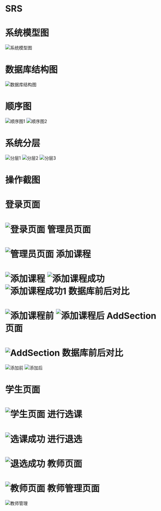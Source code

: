 ﻿# SRS
系统模型图
=======
>
![系统模型图](/images/系统模型图.png)

数据库结构图
=======
>
![数据库结构图](/images/数据库结构图.jpg)

顺序图
=======
>
![顺序图1](/images/顺序图1.jpg)
![顺序图2](/images/顺序图2.jpg)

系统分层
=======
>
![分层1](/images/分层1.jpg)
![分层2](/images/分层2.jpg)
![分层3](/images/分层3.jpg)

操作截图
=======
>
登录页面
=======
>
![登录页面](/images/登录页面.jpg)
管理员页面
=======
>
![管理员页面](/images/管理员页面.jpg)
添加课程
=======
>
![添加课程](/images/添加课程.jpg)
![添加课程成功](/images/添加课程成功.jpg)
![添加课程成功1](/images/添加课程成功1.jpg)
数据库前后对比
=======
>
![添加课程前](/images/添加课程前.jpg)
![添加课程后](/images/添加课程后.jpg)
AddSection页面
=======
>
![AddSection](/images/AddSection.jpg)
数据库前后对比
=======
>
![添加前](/images/添加前.jpg)
![添加后](/images/添加后.jpg)

学生页面
=======
>
![学生页面](/images/学生页面.jpg)
进行选课
=======
>
![选课成功](/images/选课成功.jpg)
进行退选
=======
>
![退选成功](/images/退选成功.jpg)
教师页面
=======
>
![教师页面](/images/教师页面.jpg)
教师管理页面
=======
>
![教师管理](/images/教师管理.jpg)
